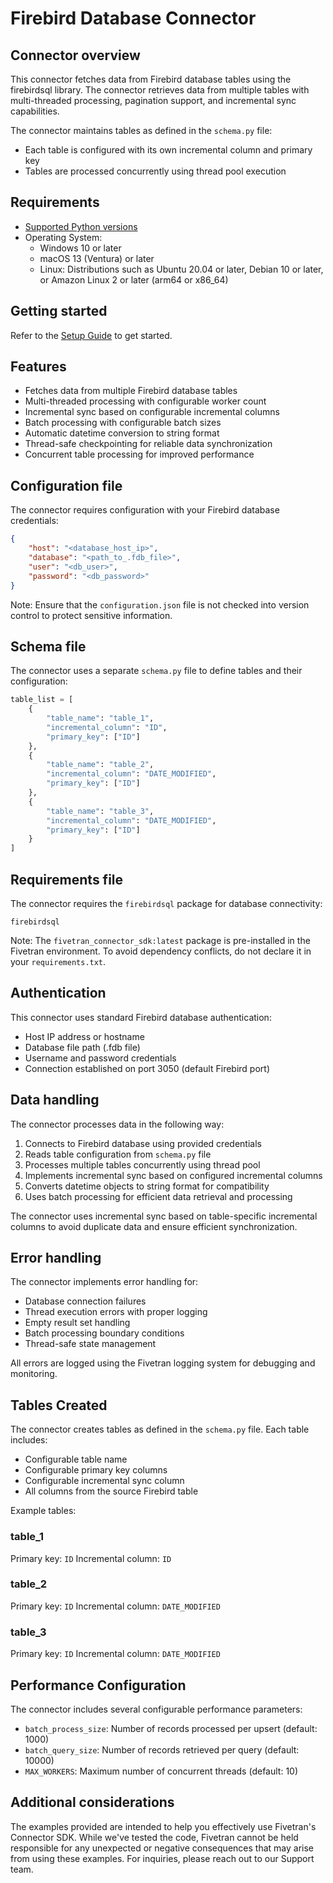 # Firebird Database Connector

## Connector overview

This connector fetches data from Firebird database tables using the firebirdsql library. The connector retrieves data from multiple tables with multi-threaded processing, pagination support, and incremental sync capabilities.

The connector maintains tables as defined in the `schema.py` file:
- Each table is configured with its own incremental column and primary key
- Tables are processed concurrently using thread pool execution

## Requirements

* [Supported Python versions](https://github.com/fivetran/fivetran_connector_sdk/blob/main/README.md#requirements)   
* Operating System:  
  * Windows 10 or later  
  * macOS 13 (Ventura) or later
  * Linux: Distributions such as Ubuntu 20.04 or later, Debian 10 or later, or Amazon Linux 2 or later (arm64 or x86_64)

## Getting started

Refer to the [Setup Guide](https://fivetran.com/docs/connectors/connector-sdk/setup-guide) to get started.

## Features

* Fetches data from multiple Firebird database tables
* Multi-threaded processing with configurable worker count
* Incremental sync based on configurable incremental columns
* Batch processing with configurable batch sizes
* Automatic datetime conversion to string format
* Thread-safe checkpointing for reliable data synchronization
* Concurrent table processing for improved performance

## Configuration file

The connector requires configuration with your Firebird database credentials:

```json
{
    "host": "<database_host_ip>",
    "database": "<path_to_.fdb_file>",
    "user": "<db_user>",  
    "password": "<db_password>" 
}
```

Note: Ensure that the `configuration.json` file is not checked into version control to protect sensitive information.

## Schema file

The connector uses a separate `schema.py` file to define tables and their configuration:

```python
table_list = [
    {
        "table_name": "table_1", 
        "incremental_column": "ID",
        "primary_key": ["ID"]
    },
    {
        "table_name": "table_2", 
        "incremental_column": "DATE_MODIFIED",
        "primary_key": ["ID"]
    },
    {
        "table_name": "table_3", 
        "incremental_column": "DATE_MODIFIED",
        "primary_key": ["ID"]
    }
]
```

## Requirements file

The connector requires the `firebirdsql` package for database connectivity:

```
firebirdsql
```

Note: The `fivetran_connector_sdk:latest` package is pre-installed in the Fivetran environment. To avoid dependency conflicts, do not declare it in your `requirements.txt`.

## Authentication

This connector uses standard Firebird database authentication:
- Host IP address or hostname
- Database file path (.fdb file)
- Username and password credentials
- Connection established on port 3050 (default Firebird port)

## Data handling

The connector processes data in the following way:
1. Connects to Firebird database using provided credentials
2. Reads table configuration from `schema.py` file
3. Processes multiple tables concurrently using thread pool
4. Implements incremental sync based on configured incremental columns
5. Converts datetime objects to string format for compatibility
6. Uses batch processing for efficient data retrieval and processing

The connector uses incremental sync based on table-specific incremental columns to avoid duplicate data and ensure efficient synchronization.

## Error handling

The connector implements error handling for:
- Database connection failures
- Thread execution errors with proper logging
- Empty result set handling
- Batch processing boundary conditions
- Thread-safe state management

All errors are logged using the Fivetran logging system for debugging and monitoring.

## Tables Created

The connector creates tables as defined in the `schema.py` file. Each table includes:
- Configurable table name
- Configurable primary key columns
- Configurable incremental sync column
- All columns from the source Firebird table

Example tables:
### table_1
Primary key: `ID`
Incremental column: `ID`

### table_2
Primary key: `ID`
Incremental column: `DATE_MODIFIED`

### table_3
Primary key: `ID`
Incremental column: `DATE_MODIFIED`

## Performance Configuration

The connector includes several configurable performance parameters:
- `batch_process_size`: Number of records processed per upsert (default: 1000)
- `batch_query_size`: Number of records retrieved per query (default: 10000)
- `MAX_WORKERS`: Maximum number of concurrent threads (default: 10)

## Additional considerations

The examples provided are intended to help you effectively use Fivetran's Connector SDK. While we've tested the code, Fivetran cannot be held responsible for any unexpected or negative consequences that may arise from using these examples. For inquiries, please reach out to our Support team.